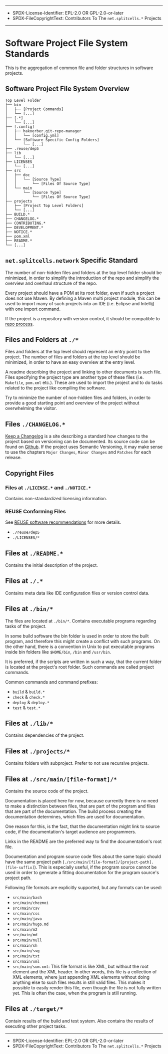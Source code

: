 ----
* SPDX-License-Identifier: EPL-2.0 OR GPL-2.0-or-later
* SPDX-FileCopyrightText: Contributors To The `net.splitcells.*` Projects
----
# Software Project File System Standards

This is the aggregation of common file and folder structures in software
projects.
## Software Project File System Overview
```
Top Level Folder
├── bin
│   ├── [Project Commands]
│   └── [...]
├── [.*]
│   └── [...]
├── [.config]
│   ├── hakoerber.git-repo-manager
│   │   └── [config.yml]
│   └── [Software Specific Config Folders]
│       └── [...]
├── .reuse/dep5
├── lib
│   └── [...]
├── LICENSES
│   └── [...]
├── src
│   ├── doc
│   │   └── [Source Type]
│   │       └── [Files Of Source Type]
│   └── main
│       └── [Source Type]
│           └── [Files Of Source Type]
├── projects
│   ├── [Project Top Level Folders]
│   └── [...]
├── BUILD.*
├── CHANGELOG.*
├── CONTRIBUTING.*
├── DEVELOPMENT.*
├── NOTICE.*
├── pom.xml
├── README.*
└── [...]
```
## `net.splitcells.network` Specific Standard
The number of non-hidden files and folders at the top level folder should be minimized,
in order to simplify the introduction of the repo and
simplify the overview and overhaul structure of the repo.

Every project should have a POM at its root folder,
even if such a project does not use Maven.
By defining a Maven multi project module,
this can be used to import many of such projects into an IDE
(i.e. Eclipse and Intellij) with one import command.

If the project is a repository with version control,
it should be compatible to [repo process](../../../../../../../projects/net.splitcells.os.state.interface/src/main/md/net/splitcells/os/state/interface/command/repo.process.md).
## Files and Folders at `./*`
Files and folders at the top level should represent an entry point to the
project.
The number of files and folders at the top level should be minimized,
in order to have an easy overview at the entry level.

A readme describing the project and linking to other documents is such file.
Files specifying the project type are another type of these files (i.e.
`Makefile`, `pom.xml` etc.).
These are used to import the project and to do tasks related to the project like
compiling the software.

Try to minimize the number of non-hidden files and folders,
in order to provide a good starting point and overview of the project
without overwhelming the visitor.
## Files `./CHANGELOG.*`
[Keep a Changelog](https://keepachangelog.com/en/1.0.0/)
is a site describing a standard how changes to the project based on versioning
can be documented.
Its source code can be found on [Github](https://github.com/olivierlacan/keep-a-changelog).
If the project uses Semantic Versioning, it may make sense to use the chapters
`Major Changes`, `Minor Changes` and `Patches` for each release.
## Copyright Files
### Files at `./LICENSE.*` and `./NOTICE.*`
Contains non-standardized licensing information.
### REUSE Conforming Files
See [REUSE software recommendations](https://reuse.software/) for more details. 
* `./reuse/dep5`
* `./LICENSES/*`
## Files at `./README.*`
Contains the initial description of the project.
## Files at `./.*`
Contains meta data like IDE configuration files or version control data.
## Files at `./bin/*`
The files are located at `./bin/*`.
Contains executable programs regarding tasks of the project.

In some build software the bin folder is used in order to store the built program,
and therefore this might create a conflict with such programs.
On the other hand, there is a convention in Unix to put executable programs inside bin folders like
`$HOME/bin`,  `/bin` and `/usr/bin`.

It is preferred, if the scripts are written in such a way,
that the current folder is located at the project's root folder.
Such commands are called project commands.

Common commands and command prefixes:
* `build` & `build.*`
* `check` & `check.*`
* `deploy` & `deploy.*`
* `test` & `test.*`
## Files at `./lib/*`
Contains dependencies of the project.
## Files at `./projects/*`
Contains folders with subproject. Prefer to not use recursive projects.
## Files at `./src/main/[file-format]/*`
Contains the source code of the project.

Documentation is placed here for now,
because currently there is no need to make a distinction between files,
that are part of the program and files that are part of the documentation.
The build process creating the documentation determines,
which files are used for documentation.

One reason for this, is the fact, that the documentation might link to source code,
if the documentation's target audience are programmers.

Links in the README are the preferred way to find the documentation's root file.

Documentation and program source code files about the same topic should have the same
project path (`./src/main/[file-format]/[project-path].[file-suffix]`).
This is especially useful, if the program source cannot be used in order to generate
a fitting documentation for the program source's project path.

Following file formats are explicitly supported, but any formats can be used:
* `src/main/bash`
* `src/main/chezmoi`
* `src/main/csv`
* `src/main/css`
* `src/main/java`
* `src/main/hugo.md`
* `src/main/m2`
* `src/main/md`
* `src/main/null`
* `src/main/sh`
* `src/main/svg`
* `src/main/txt`
* `src/main/xml`
* `src/main/sum.xml`: This file format is like XML, but without the root element and the XML header.
  In other words, this file is a collection of XML elements,
  where just appending XML elements without doing anything else to such files results in still valid files.
  This makes it possible to easily render this file, even though the file is not fully written yet.
  This is often the case, when the program is still running.
## Files at `./target/*`
Contain results of the build and test system. Also contains the results of
executing other project tasks.

----
* SPDX-License-Identifier: EPL-2.0 OR GPL-2.0-or-later
* SPDX-FileCopyrightText: Contributors To The `net.splitcells.*` Projects
